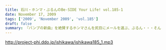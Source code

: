 ```yaml
---
title: 石川・ホンマ・ぶるんのBe-SIDE Your Life! vol.185-1
date: November 17, 2009
tags: ['2009', 'November 2009', 'vol.185']
draft: false
summary: 『バンプの新曲』を絶賛するホンマさんを尻目にメールを選ぶ、ぶるん・・・そんな日常風景からスタートのビーサイ！一本目は、「日取り」についての重要なお話が！！NAMAE
---
```


http://project-phi.ddo.jp/ishikawa/ishikawa185_1.mp3